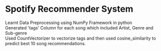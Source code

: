 # Spotify Recommender System

Learnt Data Preprocessing using NumPy Framework in python  
Generated 'tags' Column for each song which included Artist, Genre and Sub-genre  
Used CountVectorizer to vectorize tags and then used cosine_similarity to predict best 10 song recommendations.  

